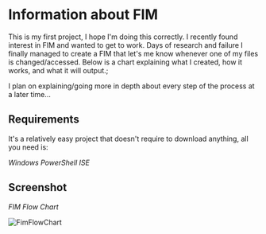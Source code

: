 # Information about FIM 

This is my first project, I hope I'm doing this correctly. I recently found interest in FIM and wanted to get to work. Days of research and failure I finally managed to create a FIM that let's me know whenever one of my files is changed/accessed. Below is a chart explaining what I created, how it works, and what it will output.;

I plan on explaining/going more in depth about every step of the process at a later time...


## Requirements  
It's a relatively easy project that doesn't require to download anything, all you need is: 

*Windows PowerShell ISE*






## Screenshot ##

*FIM Flow Chart*

![FimFlowChart](https://user-images.githubusercontent.com/97482861/171970332-13368098-86bd-456d-adf6-b9cc9f0ed41e.jpeg)

